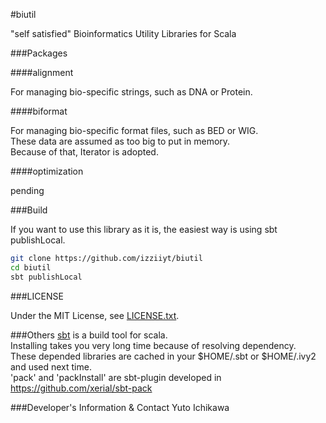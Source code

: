 #biutil

"self satisfied" Bioinformatics Utility Libraries for Scala

###Packages

####alignment

For managing bio-specific strings, such as DNA or Protein.

####biformat

For managing bio-specific format files, such as BED or WIG.  
These data are assumed as too big to put in memory.  
Because of that, Iterator is adopted.

####optimization

pending

###Build

If you want to use this library as it is, the easiest way is using sbt publishLocal.
```bash
git clone https://github.com/izziiyt/biutil
cd biutil
sbt publishLocal
```

###LICENSE

Under the MIT License, see [LICENSE.txt](https://github.com/izziiyt/biutil/LICENSE.txt).

###Others
[sbt](http://www.scala-sbt.org/) is a build tool for scala.  
Installing takes you very long time because of resolving dependency.  
These depended libraries are cached in your $HOME/.sbt or $HOME/.ivy2 and used next time.  
'pack' and 'packInstall' are sbt-plugin developed in https://github.com/xerial/sbt-pack
   
###Developer's Information & Contact
   Yuto Ichikawa  
